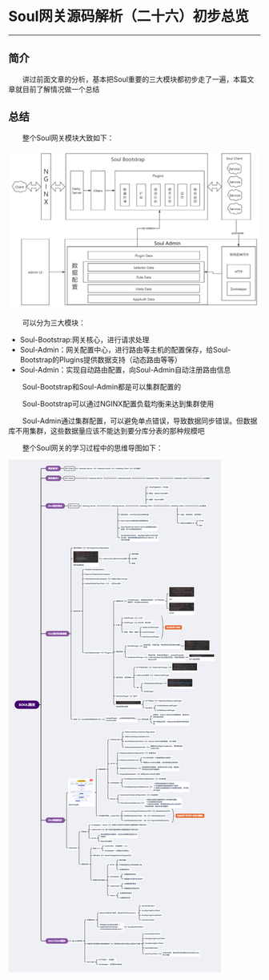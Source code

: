 # Soul网关源码解析（二十六）初步总览
***
## 简介
&ensp;&ensp;&ensp;&ensp;讲过前面文章的分析，基本把Soul重要的三大模块都初步走了一遍，本篇文章就目前了解情况做一个总结

## 总结
&ensp;&ensp;&ensp;&ensp;整个Soul网关模块大致如下：

![](./picture/soulFramework.png)

&ensp;&ensp;&ensp;&ensp;可以分为三大模块：

- Soul-Bootstrap:网关核心，进行请求处理
- Soul-Admin：网关配置中心，进行路由等主机的配置保存，给Soul-Bootstrap的Plugins提供数据支持（动态路由等等）
- Soul-Admin：实现自动路由配置，向Soul-Admin自动注册路由信息

&ensp;&ensp;&ensp;&ensp;Soul-Bootstrap和Soul-Admin都是可以集群配置的 

&ensp;&ensp;&ensp;&ensp;Soul-Bootstrap可以通过NGINX配置负载均衡来达到集群使用

&ensp;&ensp;&ensp;&ensp;Soul-Admin通过集群配置，可以避免单点错误，导致数据同步错误。但数据库不用集群，这些数据量应该不能达到要分库分表的那种规模吧

&ensp;&ensp;&ensp;&ensp;整个Soul网关的学习过程中的思维导图如下：

![](./picture/soulMaidMap.png)
